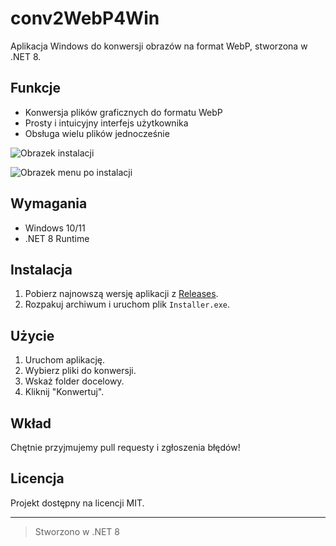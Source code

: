 # conv2WebP4Win

Aplikacja Windows do konwersji obrazów na format WebP, stworzona w .NET 8.

## Funkcje

- Konwersja plików graficznych do formatu WebP
- Prosty i intuicyjny interfejs użytkownika
- Obsługa wielu plików jednocześnie
  
![Obrazek instalacji](https://devlnx.pl/img/webPconv.webp)

![Obrazek menu po instalacji](https://devlnx.pl/img/webpconv2.webp)
## Wymagania

- Windows 10/11
- .NET 8 Runtime

## Instalacja

1. Pobierz najnowszą wersję aplikacji z [Releases](https://github.com/devLNXStudio/conv2WebP4Win/releases).
2. Rozpakuj archiwum i uruchom plik `Installer.exe`.

## Użycie

1. Uruchom aplikację.
2. Wybierz pliki do konwersji.
3. Wskaż folder docelowy.
4. Kliknij "Konwertuj".

## Wkład

Chętnie przyjmujemy pull requesty i zgłoszenia błędów!

## Licencja

Projekt dostępny na licencji MIT.

---

> Stworzono w .NET 8
